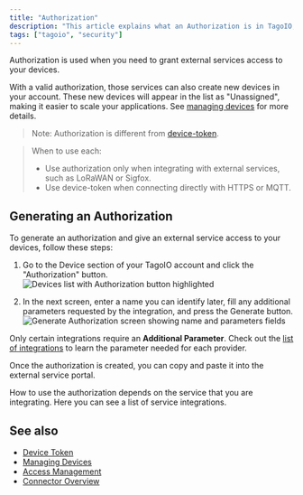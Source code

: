 ```yaml
---
title: "Authorization"
description: "This article explains what an Authorization is in TagoIO, when to use it versus a device-token, and how to generate an authorization for integrating external services with your devices."
tags: ["tagoio", "security"]
---
```

Authorization is used when you need to grant external services access to your devices.

With a valid authorization, those services can also create new devices in your account. These new devices will appear in the list as "Unassigned", making it easier to scale your applications. See [managing devices](../devices/managing-devices) for more details.

> Note: Authorization is different from [device-token](../devices/device-token).

> When to use each:
> - Use authorization only when integrating with external services, such as LoRaWAN or Sigfox.  
> - Use device-token when connecting directly with HTTPS or MQTT.

## Generating an Authorization

To generate an authorization and give an external service access to your devices, follow these steps:

1. Go to the Device section of your TagoIO account and click the "Authorization" button.
   ![Devices list with Authorization button highlighted](/docs_imagem/tagoio/authorization-2.png)

2. In the next screen, enter a name you can identify later, fill any additional parameters requested by the integration, and press the Generate button.
   ![Generate Authorization screen showing name and parameters fields](/docs_imagem/tagoio/authorization-3.png)

Only certain integrations require an **Additional Parameter**. Check out the [list of integrations](../integrations/connector-overview) to learn the parameter needed for each provider.

Once the authorization is created, you can copy and paste it into the external service portal.

How to use the authorization depends on the service that you are integrating. Here you can see a list of service integrations.

## See also

- [Device Token](../devices/device-token)
- [Managing Devices](../devices/managing-devices)
- [Access Management](./access-management)
- [Connector Overview](../integrations/connector-overview)